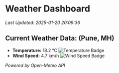 
# Weather Dashboard

_Last Updated: 2025-01-20 20:09:36_

## Current Weather Data: (Pune, MH)
- **Temperature:** 18.2 °C ![Temperature Badge](https://img.shields.io/badge/Temperature-Low%20Temp-blue)
- **Wind Speed:** 4.7 km/h ![Wind Speed Badge](https://img.shields.io/badge/Wind%20Speed-Low%20Wind-blue)

*Powered by Open-Meteo API*
